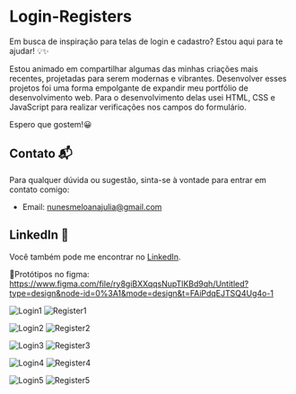 # Login-Registers
Em busca de inspiração para telas de login e cadastro? Estou aqui para te ajudar! 💡✨ 


Estou animado em compartilhar algumas das minhas criações mais recentes, projetadas para serem modernas e vibrantes. Desenvolver esses projetos foi uma forma empolgante de expandir meu portfólio de desenvolvimento web. Para o desenvolvimento delas usei HTML, CSS e JavaScript para realizar verificações nos campos do formulário. 

Espero que gostem!😀

## Contato 📬

Para qualquer dúvida ou sugestão, sinta-se à vontade para entrar em contato comigo:

- Email: nunesmeloanajulia@gmail.com

## LinkedIn 💼

Você também pode me encontrar no [LinkedIn](https://www.linkedin.com/in/ana-julia-nunes-melo-12855822a/).


🎨Protótipos no figma: https://www.figma.com/file/ry8giBXXqqsNupTlKBd9qh/Untitled?type=design&node-id=0%3A1&mode=design&t=FAiPdqEJTSQ4Ug4o-1

![Login1](https://github.com/eudirianaju/Login-Registers/assets/100884185/c87cae7b-525a-4553-a00a-6108759f8341)
![Register1](https://github.com/eudirianaju/Login-Registers/assets/100884185/2fbca64d-5872-48d5-b023-ca670fa4475c)

![Login2](https://github.com/eudirianaju/Login-Registers/assets/100884185/836ae3fe-82b5-4a5a-9b3b-e55e4f40815b)
![Register2](https://github.com/eudirianaju/Login-Registers/assets/100884185/26634e1d-f26a-4af0-b693-645269b23858)

![Login3](https://github.com/eudirianaju/Login-Registers/assets/100884185/442ec501-483a-4ef6-aa3d-a652fb044cd0)
![Register3](https://github.com/eudirianaju/Login-Registers/assets/100884185/fca1b266-2c38-4d15-a926-bf4c0f0b176d)

![Login4](https://github.com/eudirianaju/Login-Registers/assets/100884185/467de04b-12ad-44e7-ba1a-7f90faf84c90)
![Register4](https://github.com/eudirianaju/Login-Registers/assets/100884185/c3eb0ca3-a4c5-4d51-957e-43bd06b875d0)

![Login5](https://github.com/eudirianaju/Login-Registers/assets/100884185/2c3cd342-9c08-41e4-b8a0-b7a5bc73867e)
![Register5](https://github.com/eudirianaju/Login-Registers/assets/100884185/e266ae62-5f14-46c1-a825-798de1ff6b29)





